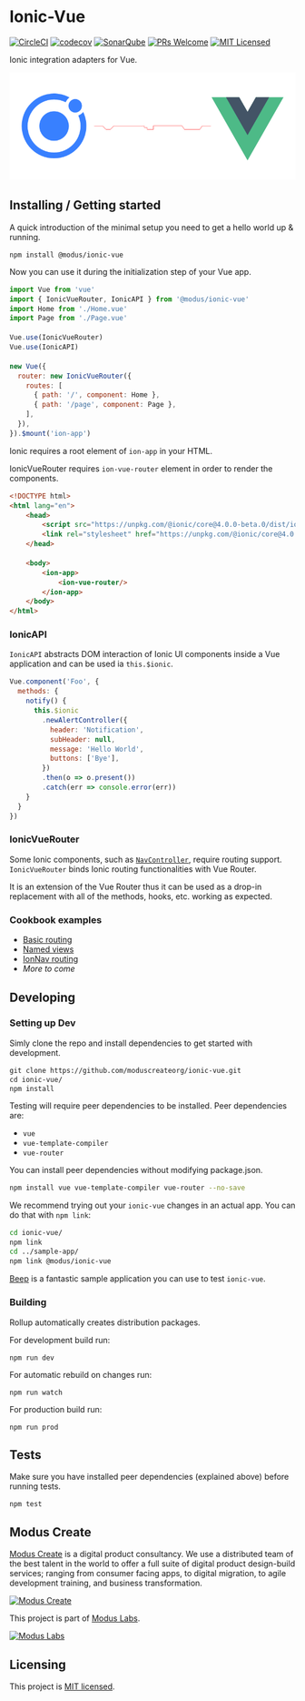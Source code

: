 # Ionic-Vue

[![CircleCI](https://circleci.com/gh/ModusCreateOrg/ionic-vue.svg?style=shield)](https://circleci.com/gh/ModusCreateOrg/ionic-vue)
[![codecov](https://codecov.io/gh/ModusCreateOrg/ionic-vue/branch/master/graph/badge.svg?token=mvAX8xwXDJ)](https://codecov.io/gh/ModusCreateOrg/ionic-vue)
[![SonarQube](https://sonarcloud.io/api/project_badges/measure?project=ionic_vue&metric=security_rating)](https://sonarcloud.io/dashboard?id=ionic_vue)
[![PRs Welcome](https://img.shields.io/badge/PRs-welcome-brightgreen.svg?style=flat-square)](http://makeapullrequest.com)
[![MIT Licensed](https://img.shields.io/badge/license-MIT-blue.svg?style=flat-square)](https://github.com/your/your-project/blob/master/LICENSE)

Ionic integration adapters for Vue.

![@modus/ionic-vue](/images/ionic-vue-banner.png?raw=true "@modus/ionic-vue")

## Installing / Getting started

A quick introduction of the minimal setup you need to get a hello world up &
running.

```shell
npm install @modus/ionic-vue
```

Now you can use it during the initialization step of your Vue app.

```js
import Vue from 'vue'
import { IonicVueRouter, IonicAPI } from '@modus/ionic-vue'
import Home from './Home.vue'
import Page from './Page.vue'

Vue.use(IonicVueRouter)
Vue.use(IonicAPI)

new Vue({
  router: new IonicVueRouter({
    routes: [
      { path: '/', component: Home },
      { path: '/page', component: Page },
    ],
  }),
}).$mount('ion-app')
```

Ionic requires a root element of `ion-app` in your HTML.

IonicVueRouter requires `ion-vue-router` element in order to render the components.

```html
<!DOCTYPE html>
<html lang="en">
    <head>
        <script src="https://unpkg.com/@ionic/core@4.0.0-beta.0/dist/ionic.js"></script>
        <link rel="stylesheet" href="https://unpkg.com/@ionic/core@4.0.0-beta.0/css/ionic.min.css"/>
    </head>

    <body>
        <ion-app>
            <ion-vue-router/>
        </ion-app>
    </body>
</html>
```

### IonicAPI

`IonicAPI` abstracts DOM interaction of Ionic UI components inside a Vue application and can be used ia `this.$ionic`.

```js
Vue.component('Foo', {
  methods: {
    notify() {
      this.$ionic
        .newAlertController({
          header: 'Notification',
          subHeader: null,
          message: 'Hello World',
          buttons: ['Bye'],
        })
        .then(o => o.present())
        .catch(err => console.error(err))
    }
  }
})
```

### IonicVueRouter

Some Ionic components, such as [`NavController`](https://ionicframework.com/docs/api/navigation/NavController/), require routing support. `IonicVueRouter` binds Ionic routing functionalities with Vue Router.

It is an extension of the Vue Router thus it can be used as a drop-in replacement with all of the methods, hooks, etc. working as expected.

### Cookbook examples

* [Basic routing](cookbook/index.html)
* [Named views](cookbook/named-views.html)
* [IonNav routing](cookbook/ion-nav-routing.html)
* _More to come_

## Developing

### Setting up Dev

Simly clone the repo and install dependencies to get started with development.

```shell
git clone https://github.com/moduscreateorg/ionic-vue.git
cd ionic-vue/
npm install
```

Testing will require peer dependencies to be installed. Peer dependencies are:

- `vue`
- `vue-template-compiler`
- `vue-router`

You can install peer dependencies without modifying package.json.

```sh
npm install vue vue-template-compiler vue-router --no-save
```

We recommend trying out your `ionic-vue` changes in an actual app. You can do that with `npm link`:

```sh
cd ionic-vue/
npm link
cd ../sample-app/
npm link @modus/ionic-vue
```

[Beep](https://github.com/ModusCreateOrg/beep) is a fantastic sample application you can use to test `ionic-vue`.

### Building

Rollup automatically creates distribution packages.

For development build run:

```shell
npm run dev
```

For automatic rebuild on changes run:

```shell
npm run watch
```

For production build run:

```shell
npm run prod
```

## Tests

Make sure you have installed peer dependencies (explained above) before running tests.

```shell
npm test
```

## Modus Create

[Modus Create](https://moduscreate.com) is a digital product consultancy. We use a distributed team of the best talent in the world to offer a full suite of digital product design-build services; ranging from consumer facing apps, to digital migration, to agile development training, and business transformation.

[![Modus Create](https://res.cloudinary.com/modus-labs/image/upload/h_80/v1533109874/modus/logo-long-black.png)](https://moduscreate.com)

This project is part of [Modus Labs](https://labs.moduscreate.com).

[![Modus Labs](https://res.cloudinary.com/modus-labs/image/upload/h_80/v1531492623/labs/logo-black.png)](https://labs.moduscreate.com)

## Licensing

This project is [MIT licensed](./LICENSE).
